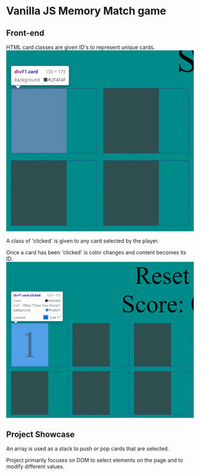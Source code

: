 # Vanilla JS Memory Match game

## Front-end

HTML card classes are given ID's to represent unique cards.
![Image](cardids.png "Id's assigned to the different cards")

A class of 'clicked' is given to any card selected by the player.

Once a card has been 'clicked' is color changes and content becomes its ID.
![Image](clicked.png ".clicked assigned to a card")

## Project Showcase

An array is used as a stack to push or pop cards that are selected.

Project primarily focuses on DOM to select elements on the page and to modify different values.
